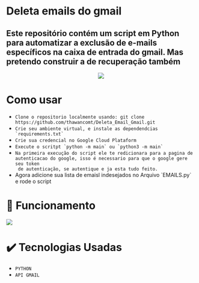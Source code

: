 <h1 alingn="center">Deleta emails do gmail</h1>
 
<h2>Este repositório contém um script em Python para automatizar a exclusão de e-mails específicos na caixa de entrada do gmail.
Mas pretendo construir a de recuperação também
</h2>

<p align="center">
<img src="http://img.shields.io/static/v1?label=STATUS&message=EM-CONSTRUCAO&color=yellow&style=for-the-badge"/>
</p>

# Como usar
<ul>
 <li><code>Clone o repositorio localmente usando: git clone https://github.com/thawancomt/Deleta_Email_Gmail.git</code></li>
 <li><code>Crie seu ambiente virtual, e instale as dependendcias `requirements.txt`</code></li>
 <li><code>Crie sua credencial no Google Cloud Plataform</code></li>
 <li><code>Execute o scritpt `python -m main` ou `python3 -m main`</code></li>
 <li><code>Na primeira execução do script ele te redicionara para a pagina de autenticacao do google, isso é necessario para que o google gere seu token
 de autenticação, se autentique e ja esta tudo feito.</code></li>
 <li>Agora adicione sua lista de emaisl indesejados no Arquivo `EMAILS.py` e rode o script</li>
</ul>


# :hammer: Funcionamento
<img src="https://github.com/user-attachments/assets/22d8790c-b24c-4767-93c6-bd594dcc3ae5">


# :heavy_check_mark: Tecnologias Usadas
<ul>
<li><code>PYTHON</code></li>
 <li><code>API GMAIL</code></li>
</ul>

